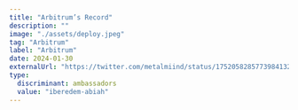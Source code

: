 ```yaml
---
title: "Arbitrum’s Record"
description: ""
image: "./assets/deploy.jpeg"
tag: "Arbitrum"
label: "Arbitrum"
date: 2024-01-30
externalUrl: "https://twitter.com/metalmiind/status/1752058285773984132?s=20"
type:
  discriminant: ambassadors
  value: "iberedem-abiah"
---
```

